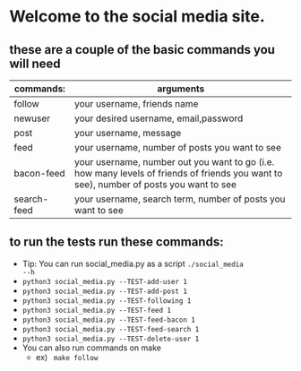 
# Welcome to the social media site. 
## these are a couple of the basic commands you will need
|commands: | arguments|
| -| -|
|follow| your username, friends name|
|newuser|your desired username, email,password|
|post|your username, message|
|feed|your username, number of posts you want to see|
|bacon-feed|your username, number out you want to go (i.e. how many levels of friends of friends you want to see), number of posts you want to see|
|search-feed|your username, search term, number of posts you want to see|


## to run the tests run these commands:
- Tip: You can run social_media.py as a script <code>./social_media --h</code>
- <code>python3 social_media.py --TEST-add-user 1 </code>
- <code>python3 social_media.py --TEST-add-post 1 </code>
- <code>python3 social_media.py --TEST-following  1 </code>
- <code>python3 social_media.py --TEST-feed  1 </code>
- <code>python3 social_media.py --TEST-feed-bacon  1 </code>
- <code>python3 social_media.py --TEST-feed-search  1 </code>
- <code>python3 social_media.py --TEST-delete-user 1 </code>
- You can also run commands on make 
  - ex) <code> make follow </code>
